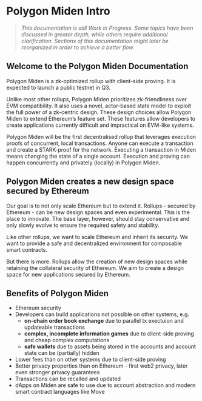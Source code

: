 # Polygon Miden Intro

> *This documentation is still Work In Progress. Some topics have been discussed in greater depth, while others require additional clarification. Sections of this documentation might later be reorganized in order to achieve a better flow.*

## Welcome to the Polygon Miden Documentation
Polygon Miden is a zk-optimized rollup with client-side proving. It is expected to launch a public testnet in Q3. 

Unlike most other rollups, Polygon Miden prioritizes zk-friendliness over EVM compatibility. It also uses a novel, actor-based state model to exploit the full power of a zk-centric design. These design choices allow Polygon Miden to extend Ethereum’s feature set. These features allow developers to create applications currently difficult and impractical on EVM-like systems. 

Polygon Miden will be the first decentralised rollup that leverages execution proofs of concurrent, local transactions. Anyone can execute a transaction and create a STARK-proof for the network. Executing a transaction in Miden means changing the state of a single account. Execution and proving can happen concurrently and privately (locally) in Polygon Miden.

## Polygon Miden creates a new design space secured by Ethereum
Our goal is to not only scale Ethereum but to extend it. Rollups - secured by Ethereum - can be new design spaces and even experimental. This is the place to innovate. The base layer, however, should stay conservative and only slowly evolve to ensure the required safety and stability. 

Like other rollups, we want to scale Ethereum and inherit its security. We want to provide a safe and decentralized environment for composable smart contracts. 

But there is more. Rollups allow the creation of new design spaces while retaining the collateral security of Ethereum. We aim to create a design space for new applications secured by Ethereum.

## Benefits of Polygon Miden

* Ethereum security 
* Developers can build applications not possible on other systems, e.g. 
  * **on-chain order book exchange** due to parallel tx exectuion and updateable transactions
  * **complex, incomplete information games** due to client-side proving and cheap complex computations
  * **safe wallets** due to assets being stored in the accounts and account state can be (partially) hidden
* Lower fees than on other systems due to client-side proving
* Better privacy properties than on Ethereum - first web2 privacy, later even stronger privacy guarantees
* Transactions can be recalled and updated 
* dApps on Miden are safe to use due to account abstraction and modern smart contract languages like Move 
